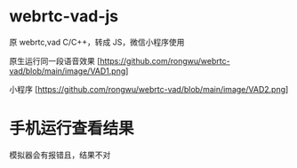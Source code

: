# webrtc-vad-js

原 webrtc,vad C/C++，转成 JS，微信小程序使用 

原生运行同一段语音效果
[https://github.com/rongwu/webrtc-vad/blob/main/image/VAD1.png] 

小程序
[https://github.com/rongwu/webrtc-vad/blob/main/image/VAD2.png]

# 手机运行查看结果
模拟器会有报错且，结果不对
